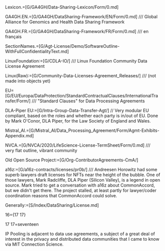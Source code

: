 Lexicon.=[G/GA4GH/Data-Sharing-Lexicon/Form/0.md]

GA4GH.EN.=[G/GA4GH/DataSharing-Framework/EN/Form/0.md] /// Global Alliance for Genomics and Health Data Sharing Framework

GA4GH.FR.=[G/GA4GH/DataSharing-Framework/FR/Form/0.md] /// en français

SectionNames.=[G/Agt-License/Demo/SoftwareOutline-WithFullConfidentialityText.md]

LinuxFoundation:=[G/CDLA-IO/] /// Linux Foundation  Community Data License Agreement 

Linux(Raw):=[G/Community-Data-Licenses-Agreement_Releases/] /// (not made into objects yet)

EU=[G/EU/Europa/DataProtection/StandardContractualClauses/InternationalTransfer/Form/] /// "Standard Clauses" for Data Processing Agreements

DLA-Piper EU:=[G/Intra-Group-Data-Transfer-Agt/]  // Very modular EU compliant, based on the roles and whether each party is in/out of EU.  Done by Mark O'Conor, DLA Piper, for the Law Society of England and Wales.

Mistral_AI.=[G/Mistral_AI/Data_Processing_Agreement/Form/Agmt-Exhibits-Appendix.md]

NVCA.=[G/NVCA/2020/LifeScience-License-TermSheet/Form/0.md] /// very flat outline, vibrant community

Old Open Source Project:=[G/Org-ContributorAgreements-CmA/]

a16z:=[G/a16z-contracts/licenses/pr0b/] /// Andreesen Horowitz had some superb lawyers draft licenses for NFTs near the height of the bubble.  One of those lawyers, Mark Radcliffe, DLA Piper (Silicon Valley), is a legend in open source.  Mark tried to get a conversation with a16z about CommonAccord, but we didn't get there.  The project stalled, at least partly for lawyer/coder coordination reasons that CommonAccord could solve.

Generally:=[S/Index/DataSharing/License.md]

16={17 17}

17 17=seventeen

IP Pooling is adjacent to data use agreements, a subject of a great deal of interest in the privacy and distributed data communities that I came to know via MIT Connection Science. 

